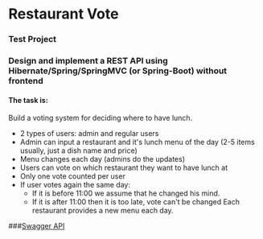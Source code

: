 Restaurant Vote
===============================


### Test Project

### Design and implement a REST API using Hibernate/Spring/SpringMVC (or Spring-Boot) without frontend

#### The task is:

Build a voting system for deciding where to have lunch.

- 2 types of users: admin and regular users
- Admin can input a restaurant and it's lunch menu of the day (2-5 items usually, just a dish name and price)
- Menu changes each day (admins do the updates)
- Users can vote on which restaurant they want to have lunch at
- Only one vote counted per user
- If user votes again the same day:
    - If it is before 11:00 we assume that he changed his mind.
    - If it is after 11:00 then it is too late, vote can't be changed Each restaurant provides a new menu each day.

###[Swagger API](http://localhost:8080/swagger-ui/index.html)